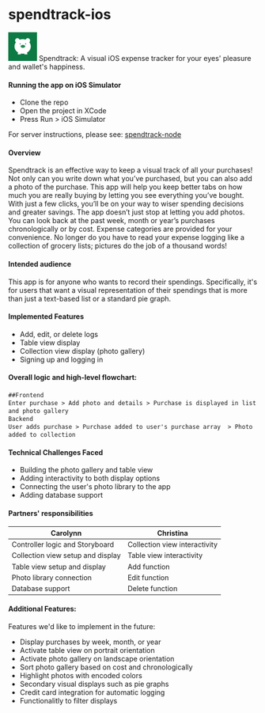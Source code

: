 spendtrack-ios
==============

![alt text](https://github.com/carolynnvu/spendtrack-ios/blob/master/Spendtrack/Images.xcassets/AppIcon.appiconset/spendtrack_logo58.png "Logo Title Text 1")
Spendtrack: A visual iOS expense tracker for your eyes' pleasure and wallet's happiness.

#### Running the app on iOS Simulator 
- Clone the repo 
- Open the project in XCode
- Press Run > iOS Simulator

For server instructions, please see: [spendtrack-node](https://github.com/carolynnvu/spendtrack-node)

#### Overview
Spendtrack is an effective way to keep a visual track of all your purchases! Not only can you write down what you’ve purchased, but you can also add a photo of the purchase. This app will help you keep better tabs on how much you are really buying by letting you see everything you’ve bought. With just a few clicks, you’ll be on your way to wiser spending decisions and greater savings.
The app doesn’t just stop at letting you add photos. You can look back at the past week, month or year’s purchases chronologically or by cost. Expense categories are provided for your convenience. No longer do you have to read your expense logging like a collection of grocery lists; pictures do the job of a thousand words!

#### Intended audience
This app is for anyone who wants to record their spendings. Specifically, it's for users that want a visual representation of their spendings that is more than just a text-based list or a standard pie graph.

#### Implemented Features
* Add, edit, or delete logs
* Table view display
* Collection view display (photo gallery)
* Signing up and logging in

#### Overall logic and high-level flowchart:
```
##Frontend
Enter purchase > Add photo and details > Purchase is displayed in list and photo gallery
Backend
User adds purchase > Purchase added to user's purchase array  > Photo added to collection
```

#### Technical Challenges Faced 
* Building the photo gallery and table view
* Adding interactivity to both display options
* Connecting the user's photo library to the app 
* Adding database support 

#### Partners' responsibilities
Carolynn | Christina
------------ | -------------
Controller logic and Storyboard | Collection view interactivity
Collection view setup and display | Table view interactivity
Table view setup and display | Add function
Photo library connection | Edit function
Database support | Delete function

#### Additional Features: 
Features we'd like to implement in the future:
* Display purchases by week, month, or year
* Activate table view on portrait orientation
* Activate photo gallery on landscape orientation 
* Sort photo gallery based on cost and chronologically
* Highlight photos with encoded colors 
* Secondary visual displays such as pie graphs 
* Credit card integration for automatic logging
* Functionalitly to filter displays 
